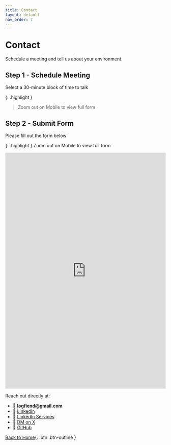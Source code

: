 ```yaml
---
title: Contact
layout: default
nav_order: 7
---
```


<div class="page-hero">
  <div class="container">
    <h1>Contact</h1>
    <p class="text-muted-foreground">Schedule a meeting and tell us about your environment.</p>
  </div>
</div>

## Step 1 - Schedule Meeting
Select a 30-minute block of time to talk

{: .highlight }
> Zoom out on Mobile to view full form

<!-- Google Calendar Appointment Scheduling begin -->
<link href="https://calendar.google.com/calendar/scheduling-button-script.css" rel="stylesheet">
<script src="https://calendar.google.com/calendar/scheduling-button-script.js" async></script>
<script>
(function() {
  var target = document.currentScript;
  window.addEventListener('load', function() {
    calendar.schedulingButton.load({
      url: 'https://calendar.google.com/calendar/appointments/schedules/AcZssZ0hr90G4-8fCcnS0xCW3QHsUOt34d5xDSJd9nm75jdt0erOwdH0wCsbQI7H1lnFrNuQy_aNg9Ji?gv=true',
      color: '#039BE5',
      label: 'Schedule Meeting',
      target,
    });
  });
})();
</script>
<!-- end Google Calendar Appointment Scheduling -->

## Step 2 - Submit Form

Please fill out the form below

{: .highlight }
Zoom out on Mobile to view full form

<iframe src="https://docs.google.com/forms/d/e/1FAIpQLSf0W73wN7C_GlWHon8aTmpXZDQSOYLcnjwkRraVLcy-QSZ8Jw/viewform?embedded=true" width="100%" height="738" frameborder="0" marginheight="0" marginwidth="0">Loading…</iframe>

Reach out directly at:

- 📧 **logfiend@gmail.com**  
- 🔗 [LinkedIn](https://www.linkedin.com/in/logfiend-1553ab378)  
- 🔗 [LinkedIn Services](https://www.linkedin.com/services/page/2288813397769a2b88/)
- 🔗 [DM on X](https://x.com/logfiend)  
- 🐙 [GitHub](https://github.com/logfiend)

[Back to Home](/){: .btn .btn-outline }
